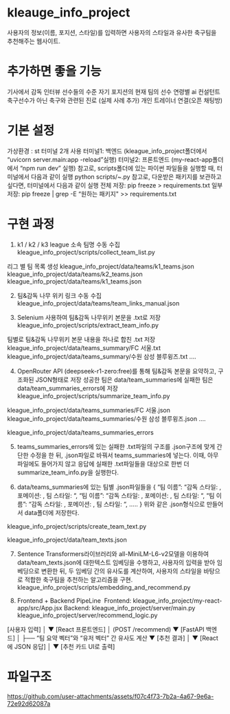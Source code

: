 # kleauge_info_project
사용자의 정보(이름, 포지션, 스타일)를 입력하면 사용자의 스타일과 유사한 축구팀을 추천해주는 웹사이트.

# 추가하면 좋을 기능
기사에서 감독 인터뷰
선수들의 수준
자기 포지션의 현재 팀의 선수
연령별 ai 컨설턴트
축구선수가 아닌 축구와 관련된 진로 (실제 사례 추가)
개인 트레이너 연결(오픈 채팅방)

# 기본 설정
가상환경 : st
터미널 2개 사용
터미널1: 백엔드 (kleague_info_project폴더에서 “uvicorn server.main:app -reload”실행)
터미널2: 프론트엔드 (my-react-app폴더에서 “npm run dev” 실행)
참고로, scripts폴더에 있는 파이썬 파일들을 실행할 때, 터미널에서 다음과 같이 실행
python scripts/~.py
참고로, 다운받은 패키지를 보관하고 싶다면, 터미널에서 다음과 같이 실행
전체 저장: pip freeze > requirements.txt
일부 저장: pip freeze | grep -E “원하는 패키지" >> requirements.txt

# 구현 과정
1. k1 / k2 / k3 league 소속 팀명 수동 수집 
kleague_info_project/scripts/collect_team_list.py

리그 별 팀 목록 생성
kleague_info_project/data/teams/k1_teams.json
kleague_info_project/data/teams/k2_teams.json
kleague_info_project/data/teams/k1_teams.json


2. 팀&감독 나무 위키 링크 수동 수집
kleague_info_project/data/teams/team_links_manual.json


3. Selenium 사용하여 팀&감독 나무위키 본문을 .txt로 저장
kleague_info_project/scripts/extract_team_info.py

팀별로 팀&감독 나무위키 본문 내용을 하나로 합친 .txt 저장
kleague_info_project/data/teams_summary/FC 서울.txt
kleague_info_project/data/teams_summary/수원 삼성 블루윙즈.txt
….


4. OpenRouter API (deepseek-r1-zero:free)를 통해 팀&감독 본문을 요약하고, 구조화된 JSON형태로 저장
성공한 팀은 data/team_summaries에 실패한 팀은 data/team_summaries_errors에 저장
kleague_info_project/scripts/summarize_team_info.py

kleague_info_project/data/teams_summaries/FC 서울.json
kleague_info_project/data/teams_summaries/수원 삼성 블루윙즈.json
….

kleague_info_project/data/teams_summaries_errors


5. teams_summaries_errors에 있는 실패한 .txt파일의 구조를 .json구조에 맞게 간단한 수정을 한 뒤, .json파일로 바꿔서 teams_summaries에 넣는다. 이때, 아무 파일에도 들어가지 않고 응답에 실패한 .txt파일들을 대상으로 한번 더 summarize_team_info.py을 실행한다.


6. data/teams_summaries에 있는 팀별 .json파일들을 
{
    “팀 이름”: “감독 스타일:    , 포메이션:    , 팀 스타일:    “,
    “팀 이름”: “감독 스타일:    , 포메이션:    , 팀 스타일:    “,
    “팀 이름”: “감독 스타일:    , 포메이션:    , 팀 스타일:    “,
    …..
}
위와 같은 .json형식으로 만들어서 data폴더에 저장한다.

kleague_info_project/scripts/create_team_text.py

kleague_info_project/data/team_texts.json


7. Sentence Transformers라이브러리와 all-MiniLM-L6-v2모델을 이용하여 data/team_texts.json에 대한텍스트 임베딩을 수행하고, 사용자의 입력을 받아 임베딩으로 변환한 뒤, 두 임베딩 간의 유사도를 계산하여, 사용자의 스타일을 바탕으로 적합한 축구팀을 추천하는 알고리즘을 구현.
kleague_info_project/scripts/embedding_and_recommend.py


8. Frontend + Backend PipeLine
 Frontend: kleague_info_project/my-react-app/src/App.jsx
Backend: kleague_info_project/server/main.py
	    kleague_info_project/server/recommend_logic.py

[사용자 입력]
   │
   ▼
[React 프론트엔드]
   │        (POST /recommend)
   ▼
[FastAPI 백엔드]
   │
   ├── “팀 요약 벡터”와 “유저 벡터” 간 유사도 계산
   ▼
[추천 결과]
   │
   ▼
[React에 JSON 응답]
   │
   ▼
[추천 카드 UI로 출력]


# 파일구조
https://github.com/user-attachments/assets/f07c4f73-7b2a-4a67-9e6a-72e92d62087a

